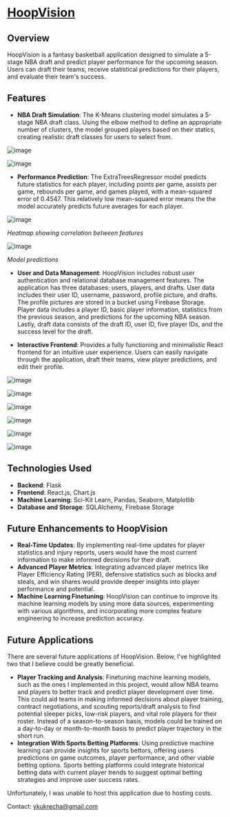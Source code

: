 # [HoopVision](https://github.com/yashkukrecha/fantasy-basketball-app)

## Overview
HoopVision is a fantasy basketball application designed to simulate a 5-stage NBA draft and predict player performance for the upcoming season. Users can draft their teams, receive statistical predictions for their players, and evaluate their team's success.

## Features
* **NBA Draft Simulation**: The K-Means clustering model simulates a 5-stage NBA draft class. Using the elbow method to define an appropriate number of clusters,
the model grouped players based on their statics, creating realistic draft classes for users to select from.

![image](https://github.com/user-attachments/assets/0e77f11b-4d2f-48e1-a1d2-74044f3f93e1)

![image](https://github.com/user-attachments/assets/a6f5e062-36a2-4465-a3fd-087e4674788f)

* **Performance Prediction**: The ExtraTreesRegressor model predicts future statistics for each player, including points per game, assists per game, rebounds per game, and games played, with a mean-squared error of 0.4547. This relatively low mean-squared error means the
the model accurately predicts future averages for each player.

![image](https://github.com/user-attachments/assets/be33dedc-458a-46e4-b6f0-80b5554d12ba)

*Heatmap showing correlation between features*

![image](https://github.com/user-attachments/assets/c9a11af1-193b-417e-8fd7-58bf21893e04)

*Model predictions*

* **User and Data Management**: HoopVision includes robust user authentication and relational database management features. The application has three databases: users, players, and drafts. User data includes their user ID, username, password, profile picture, and drafts. 
The profile pictures are stored in a bucket using Firebase Storage. Player data includes a player ID, basic player information, statistics from the previous season, and predictions for the upcoming NBA season. Lastly, draft data consists of the draft ID,
user ID, five player IDs, and the success level for the draft.

* **Interactive Frontend**: Provides a fully functioning and minimalistic React frontend for an intuitive user experience. Users can easily navigate through the application, draft their teams, view player predictions, and edit their profile.

![image](https://github.com/user-attachments/assets/0d8e5e4d-3643-4ab8-ac50-f9d74627f0aa)

![image](https://github.com/user-attachments/assets/774bbe74-362c-46bf-bd79-4603f12ee71c)

![image](https://github.com/user-attachments/assets/784993a1-8e9c-4267-bb99-896cb7fb6f6e)

![image](https://github.com/user-attachments/assets/ca621493-5d7c-4f51-9f2f-a8c901646d75)

![image](https://github.com/user-attachments/assets/0f3786ca-8a6f-4824-8cc7-452606bc0154)

![image](https://github.com/user-attachments/assets/6d452959-5b77-4afc-9697-afc78890d4da)

## Technologies Used
* **Backend**: Flask
* **Frontend**: React.js, Chart.js
* **Machine Learning**: Sci-Kit Learn, Pandas, Seaborn, Matplotlib
* **Database and Storage**: SQLAlchemy, Firebase Storage

## Future Enhancements to HoopVision
* **Real-Time Updates**: By implementing real-time updates for player statistics and injury reports, users would have the most current information to make informed decisions for their draft.
* **Advanced Player Metrics**: Integrating advanced player metrics like Player Efficiency Rating (PER), defensive statistics such as blocks and steals, and win shares would provide deeper insights into player performance and potential.
* **Machine Learning Finetuning**: HoopVision can continue to improve its machine learning models by using more data sources, experimenting with various algorithms, and incorporating more complex feature engineering to increase prediction accuracy. 

## Future Applications
There are several future applications of HoopVision. Below, I've highlighted two that I believe could be greatly beneficial.
* **Player Tracking and Analysis**: Finetuning machine learning models, such as the ones I implemented in this project, would allow NBA teams and players to better track and predict player development over time. This could aid teams in making informed decisions
about player training, contract negotiations, and scouting reports/draft analysis to find potential sleeper picks, low-risk players, and vital role players for their roster. Instead of a season-to-season basis, models could be trained on a day-to-day or month-to-month
basis to predict player trajectory in the short run.
* **Integration With Sports Betting Platforms**: Using predictive machine learning can provide insights for sports bettors, offering users predictions on game outcomes, player performance, and other viable betting options. Sports betting platforms could integrate
historical betting data with current player trends to suggest optimal betting strategies and improve user success rates.

Unfortunately, I was unable to host this application due to hosting costs.

Contact: ykukrecha@gmail.com
